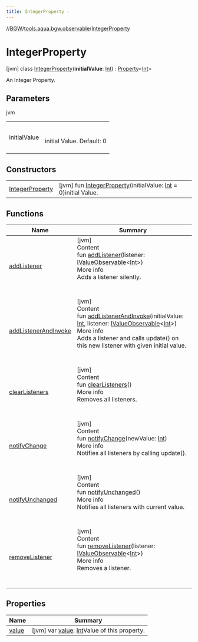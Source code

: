 ```yaml
---
title: IntegerProperty -
---
```

//[BGW](../../../index.md)/[tools.aqua.bgw.observable](../index.md)/[IntegerProperty](index.md)



# IntegerProperty  
 [jvm] class [IntegerProperty](index.md)(**initialValue**: [Int](https://kotlinlang.org/api/latest/jvm/stdlib/kotlin/-int/index.html)) : [Property](../-property/index.md)<[Int](https://kotlinlang.org/api/latest/jvm/stdlib/kotlin/-int/index.html)> 

An Integer Property.

   


## Parameters  
  
jvm  
  
| | |
|---|---|
| <a name="tools.aqua.bgw.observable/IntegerProperty///PointingToDeclaration/"></a>initialValue| <a name="tools.aqua.bgw.observable/IntegerProperty///PointingToDeclaration/"></a><br><br>initial Value. Default: 0<br><br>|
  


## Constructors  
  
| | |
|---|---|
| <a name="tools.aqua.bgw.observable/IntegerProperty/IntegerProperty/#kotlin.Int/PointingToDeclaration/"></a>[IntegerProperty](-integer-property.md)| <a name="tools.aqua.bgw.observable/IntegerProperty/IntegerProperty/#kotlin.Int/PointingToDeclaration/"></a> [jvm] fun [IntegerProperty](-integer-property.md)(initialValue: [Int](https://kotlinlang.org/api/latest/jvm/stdlib/kotlin/-int/index.html) = 0)initial Value.   <br>|


## Functions  
  
|  Name |  Summary | 
|---|---|
| <a name="tools.aqua.bgw.observable/ValueObservable/addListener/#tools.aqua.bgw.observable.IValueObservable[kotlin.Int]/PointingToDeclaration/"></a>[addListener](index.md#1349706233%2FFunctions%2F-302347323)| <a name="tools.aqua.bgw.observable/ValueObservable/addListener/#tools.aqua.bgw.observable.IValueObservable[kotlin.Int]/PointingToDeclaration/"></a>[jvm]  <br>Content  <br>fun [addListener](index.md#1349706233%2FFunctions%2F-302347323)(listener: [IValueObservable](../-i-value-observable/index.md)<[Int](https://kotlinlang.org/api/latest/jvm/stdlib/kotlin/-int/index.html)>)  <br>More info  <br>Adds a listener silently.  <br><br><br>|
| <a name="tools.aqua.bgw.observable/ValueObservable/addListenerAndInvoke/#kotlin.Int#tools.aqua.bgw.observable.IValueObservable[kotlin.Int]/PointingToDeclaration/"></a>[addListenerAndInvoke](index.md#180164239%2FFunctions%2F-302347323)| <a name="tools.aqua.bgw.observable/ValueObservable/addListenerAndInvoke/#kotlin.Int#tools.aqua.bgw.observable.IValueObservable[kotlin.Int]/PointingToDeclaration/"></a>[jvm]  <br>Content  <br>fun [addListenerAndInvoke](index.md#180164239%2FFunctions%2F-302347323)(initialValue: [Int](https://kotlinlang.org/api/latest/jvm/stdlib/kotlin/-int/index.html), listener: [IValueObservable](../-i-value-observable/index.md)<[Int](https://kotlinlang.org/api/latest/jvm/stdlib/kotlin/-int/index.html)>)  <br>More info  <br>Adds a listener and calls update() on this new listener with given initial value.  <br><br><br>|
| <a name="tools.aqua.bgw.observable/ValueObservable/clearListeners/#/PointingToDeclaration/"></a>[clearListeners](../-value-observable/clear-listeners.md)| <a name="tools.aqua.bgw.observable/ValueObservable/clearListeners/#/PointingToDeclaration/"></a>[jvm]  <br>Content  <br>fun [clearListeners](../-value-observable/clear-listeners.md)()  <br>More info  <br>Removes all listeners.  <br><br><br>|
| <a name="tools.aqua.bgw.observable/ValueObservable/notifyChange/#kotlin.Int/PointingToDeclaration/"></a>[notifyChange](index.md#-903821770%2FFunctions%2F-302347323)| <a name="tools.aqua.bgw.observable/ValueObservable/notifyChange/#kotlin.Int/PointingToDeclaration/"></a>[jvm]  <br>Content  <br>fun [notifyChange](index.md#-903821770%2FFunctions%2F-302347323)(newValue: [Int](https://kotlinlang.org/api/latest/jvm/stdlib/kotlin/-int/index.html))  <br>More info  <br>Notifies all listeners by calling update().  <br><br><br>|
| <a name="tools.aqua.bgw.observable/Property/notifyUnchanged/#/PointingToDeclaration/"></a>[notifyUnchanged](../-property/notify-unchanged.md)| <a name="tools.aqua.bgw.observable/Property/notifyUnchanged/#/PointingToDeclaration/"></a>[jvm]  <br>Content  <br>fun [notifyUnchanged](../-property/notify-unchanged.md)()  <br>More info  <br>Notifies all listeners with current value.  <br><br><br>|
| <a name="tools.aqua.bgw.observable/ValueObservable/removeListener/#tools.aqua.bgw.observable.IValueObservable[kotlin.Int]/PointingToDeclaration/"></a>[removeListener](index.md#-425053090%2FFunctions%2F-302347323)| <a name="tools.aqua.bgw.observable/ValueObservable/removeListener/#tools.aqua.bgw.observable.IValueObservable[kotlin.Int]/PointingToDeclaration/"></a>[jvm]  <br>Content  <br>fun [removeListener](index.md#-425053090%2FFunctions%2F-302347323)(listener: [IValueObservable](../-i-value-observable/index.md)<[Int](https://kotlinlang.org/api/latest/jvm/stdlib/kotlin/-int/index.html)>)  <br>More info  <br>Removes a listener.  <br><br><br>|


## Properties  
  
|  Name |  Summary | 
|---|---|
| <a name="tools.aqua.bgw.observable/IntegerProperty/value/#/PointingToDeclaration/"></a>[value](index.md#-1743583911%2FProperties%2F-302347323)| <a name="tools.aqua.bgw.observable/IntegerProperty/value/#/PointingToDeclaration/"></a> [jvm] var [value](index.md#-1743583911%2FProperties%2F-302347323): [Int](https://kotlinlang.org/api/latest/jvm/stdlib/kotlin/-int/index.html)Value of this property.   <br>|

